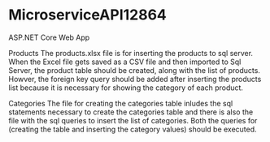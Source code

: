 # MicroserviceAPI12864
ASP.NET Core Web App


Products
The products.xlsx file is for inserting the products to sql server. When the Excel file gets saved as a CSV file and then imported to Sql Server, the product table should be created, along with the list of products. Howver, the foreign key query should be added after inserting the products list because it is necessary for showing the category of each product. 

Categories
The file for creating the categories table inludes the sql statements necessary to create the categories table and there is also the file with the sql queries to insert the list of categories. 
Both the queries for (creating the table and inserting the category values) should be executed.

